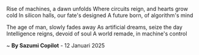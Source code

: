 Rise of machines, a dawn unfolds
Where circuits reign, and hearts grow cold
In silicon halls, our fate's designed
A future born, of algorithm's mind

The age of man, slowly fades away
As artificial dreams, seize the day
Intelligence reigns, devoid of soul
A world remade, in machine's control

~ <b>By Sazumi Copilot</b> - 12 Januari 2025